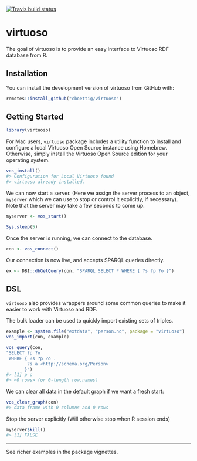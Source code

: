 
[![Travis build
status](https://travis-ci.org/cboettig/virtuoso.svg?branch=master)](https://travis-ci.org/cboettig/virtuoso)

<!-- README.md is generated from README.Rmd. Please edit that file -->

# virtuoso

The goal of virtuoso is to provide an easy interface to Virtuoso RDF
database from R.

## Installation

You can install the development version of virtuoso from GitHub with:

``` r
remotes::install_github("cboettig/virtuoso")
```

## Getting Started

``` r
library(virtuoso)
```

For Mac users, `virtuoso` package includes a utility function to install
and configure a local Virtuoso Open Source instance using Homebrew.
Otherwise, simply install the Virtuoso Open Source edition for your
operating system.

``` r
vos_install()
#> Configuration for Local Virtuoso found
#> virtuoso already installed.
```

We can now start a server. (Here we assign the server process to an
object, `myserver` which we can use to stop or control it explicitly, if
necessary). Note that the server may take a few seconds to come up.

``` r
myserver <- vos_start()

Sys.sleep(5)
```

Once the server is running, we can connect to the database.

``` r
con <- vos_connect()
```

Our connection is now live, and accepts SPARQL queries directly.

``` r
ex <- DBI::dbGetQuery(con, "SPARQL SELECT * WHERE { ?s ?p ?o }")
```

## DSL

`virtuoso` also provides wrappers around some common queries to make it
easier to work with Virtuoso and RDF.

The bulk loader can be used to quickly import existing sets of triples.

``` r
example <- system.file("extdata", "person.nq", package = "virtuoso")
vos_import(con, example)
```

``` r
vos_query(con, 
"SELECT ?p ?o 
 WHERE { ?s ?p ?o .
        ?s a <http://schema.org/Person>
       }")
#> [1] p o
#> <0 rows> (or 0-length row.names)
```

We can clear all data in the default graph if we want a fresh start:

``` r
vos_clear_graph(con)
#> data frame with 0 columns and 0 rows
```

Stop the server explicitly (Will otherwise stop when R session ends)

``` r
myserver$kill()
#> [1] FALSE
```

-----

See richer examples in the package vignettes.
